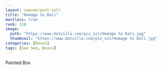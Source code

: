 ```yaml
---
layout: seesee/post-coll
title: "Homage to Dali"
mastless: true
rank: 110
image:
  path: "https://www.botzilla.com/pix_ssl/Homage to Dali.jpg"
  thumbnail: "https://www.botzilla.com/pix_ssl/Homage to Dali.jpg"
categories: [Boxes]
tags: [See See, Boxes]
---
```


Painted Box



